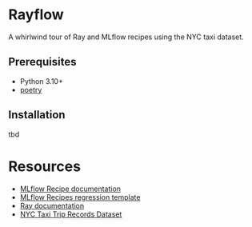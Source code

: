# Rayflow

A whirlwind tour of Ray and MLflow recipes using the NYC taxi dataset.

## Prerequisites

* Python 3.10+
* [poetry][5]

## Installation

tbd

# Resources

* [MLflow Recipe documentation][1]
* [MLflow Recipes regression template][2]
* [Ray documentation][3]
* [NYC Taxi Trip Records Dataset][4]


[1]: https://mlflow.org/docs/latest/recipes.html
[2]: https://github.com/mlflow/recipes-regression-template
[3]: https://docs.ray.io/en/latest/
[4]: https://www.kaggle.com/datasets/microize/nyc-taxi-dataset
[5]: https://python-poetry.org/
